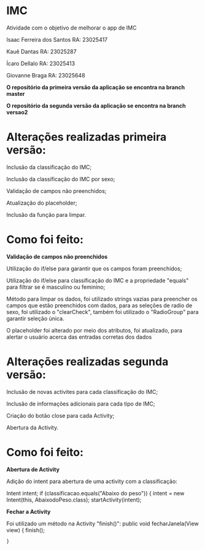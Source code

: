 # IMC
Atividade com o objetivo de melhorar  o app de IMC

Isaac Ferreira dos Santos RA: 23025417

Kauê Dantas RA: 23025287

Ícaro Dellalo RA: 23025413

Giovanne Braga RA: 23025648

**O repositório da primeira versão da aplicação se encontra na branch master**

**O repositório da segunda versão da aplicação se encontra na branch versao2**


# Alterações realizadas primeira versão:

Inclusão da classificação do IMC;

Inclusão da classificação do IMC por sexo;

Validação de campos não preenchidos;

Atualização do placeholder;

Inclusão da função para limpar.

# Como foi feito:

**Validação de campos não preenchidos**

Utilização do if/else para garantir que os campos foram preenchidos;

Utilização do if/else para classificação do IMC e a propriedade "equals" para filtrar se é masculino ou feminino;

Método para limpar os dados, foi utilizado strings vazias para preencher os campos que estão preenchidos com dados, para as seleções de radio de sexo, foi utilizado o "clearCheck", também foi utilizado o "RadioGroup" para garantir seleção única.

O placeholder foi alterado por meio dos atributos, foi atualizado, para alertar o usuário acerca das entradas corretas dos dados



# Alterações realizadas segunda versão:

Inclusão de novas activites para cada classificação do IMC;

Inclusão de informações adicionais para cada tipo de IMC;

Criação do botão close para cada Activity;

Abertura da Activity.


# Como foi feito:

**Abertura de Activity**

Adição do intent para abertura de uma activity com a classificação:

Intent intent;
            if (classificacao.equals("Abaixo do peso")) {
                intent = new Intent(this, AbaixodoPeso.class);
                  startActivity(intent);

**Fechar a Activity**

Foi utilizado um método na Activity "finish()":
 public void fecharJanela(View view) {
        finish();

    }





